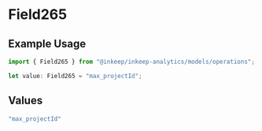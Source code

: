 # Field265

## Example Usage

```typescript
import { Field265 } from "@inkeep/inkeep-analytics/models/operations";

let value: Field265 = "max_projectId";
```

## Values

```typescript
"max_projectId"
```